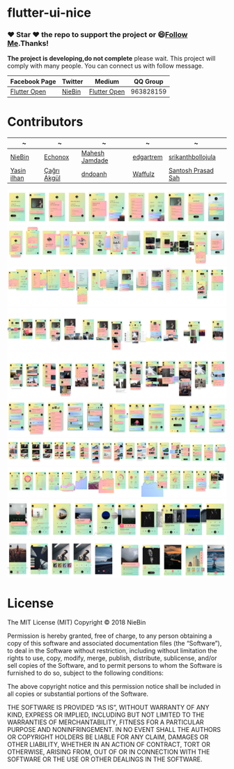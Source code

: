 # flutter-ui-nice
### :heart: Star :heart: the repo to support the project or :smile:[Follow Me](https://github.com/nb312).Thanks!
**The project is developing,do not complete** please wait. 
This project will comply with many people.
You can connect us with follow message.

Facebook Page | Twitter | Medium |  QQ Group
--- | --- | --- | ---
[Flutter Open ](https://www.facebook.com/flutteropen) | [NieBin](https://twitter.com/niebin_gg)  | [Flutter Open](https://medium.com/flutteropen) | 963828159
# Contributors
~ | ~ | ~ | ~ | ~
--- | --- | --- | --- | --- 
[NieBin](https://github.com/nb312)| [Echonox](https://github.com/echonox) | [Mahesh Jamdade](https://github.com/maheshmnj) |[edgartrem](https://github.com/edgartrem) | [srikanthbollojula](https://github.com/srikanthbollojula) 
 | [Yasin ilhan](https://github.com/kalismeras61) | [Çağrı Akgül](https://github.com/saturu) | [dndoanh](https://github.com/dndoanh) | [Waffulz](https://github.com/Waffulz) | [Santosh Prasad Sah](https://github.com/SahSantoshh)

<img src="doc/01-signup-no.jpg"/>

<img src="doc/02-walk_through-no.jpg"/>

<img src="doc/03-navigation-no.jpg" />

<img src="doc/04-profile-no.jpg"/>

<img src="doc/05-feed-no.jpg"/>

<img src="doc/06-chat-no.jpg" />

<img src="doc/07-shopping-no.jpg" />

<img src="doc/08-statistics-no.jpg"/>

<img src="doc/09-media-no.jpg"/>

<img src="doc/10-camera-no.jpg"/>

# License
The MIT License (MIT)
Copyright © 2018 NieBin

Permission is hereby granted, free of charge, to any person obtaining a copy of this software and associated documentation files (the “Software”), to deal in the Software without restriction, including without limitation the rights to use, copy, modify, merge, publish, distribute, sublicense, and/or sell copies of the Software, and to permit persons to whom the Software is furnished to do so, subject to the following conditions:

The above copyright notice and this permission notice shall be included in all copies or substantial portions of the Software.

THE SOFTWARE IS PROVIDED “AS IS”, WITHOUT WARRANTY OF ANY KIND, EXPRESS OR IMPLIED, INCLUDING BUT NOT LIMITED TO THE WARRANTIES OF MERCHANTABILITY, FITNESS FOR A PARTICULAR PURPOSE AND NONINFRINGEMENT. IN NO EVENT SHALL THE AUTHORS OR COPYRIGHT HOLDERS BE LIABLE FOR ANY CLAIM, DAMAGES OR OTHER LIABILITY, WHETHER IN AN ACTION OF CONTRACT, TORT OR OTHERWISE, ARISING FROM, OUT OF OR IN CONNECTION WITH THE SOFTWARE OR THE USE OR OTHER DEALINGS IN THE SOFTWARE.
